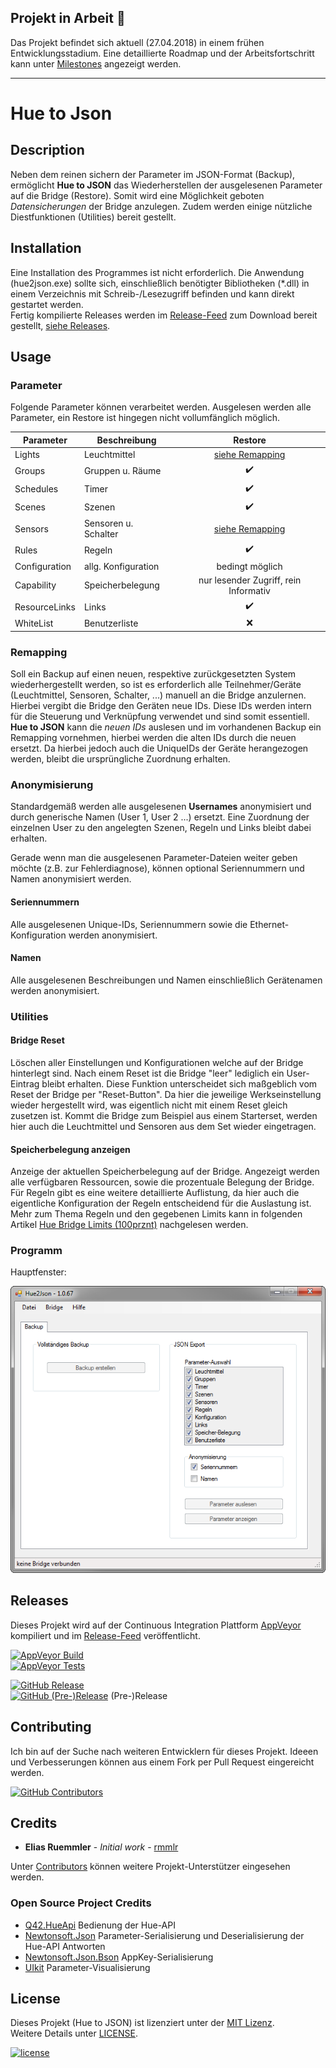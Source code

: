 ## Projekt in Arbeit :construction:

Das Projekt befindet sich aktuell (27.04.2018) in einem frühen Entwicklungsstadium. Eine detaillierte Roadmap und der Arbeitsfortschritt kann unter [Milestones](https://github.com/rmmlr/Hue2Json/milestones) angezeigt werden.

---

# Hue to Json

## Description
Neben dem reinen sichern der Parameter im JSON-Format (Backup), ermöglicht __Hue to JSON__ das Wiederherstellen der ausgelesenen Parameter auf die Bridge (Restore). Somit wird eine Möglichkeit geboten *Datensicherungen* der Bridge anzulegen. Zudem werden einige nützliche Diestfunktionen (Utilities) bereit gestellt.


## Installation
Eine Installation des Programmes ist nicht erforderlich. Die Anwendung (hue2json.exe) sollte sich, einschließlich benötigter Bibliotheken (\*.dll) in einem Verzeichnis mit Schreib-/Lesezugriff befinden und kann direkt gestartet werden.  
Fertig kompilierte Releases werden im [Release-Feed](https://github.com/rmmlr/Hue2Json/releases) zum Download bereit gestellt, [siehe Releases](#releases).


## Usage

### Parameter
Folgende Parameter können verarbeitet werden. Ausgelesen werden alle Parameter, ein Restore ist hingegen nicht vollumfänglich möglich.

| Parameter     | Beschreibung         | Restore                               |
| ------------- |----------------------|:-------------------------------------:|
| Lights        | Leuchtmittel         | [siehe Remapping](#remapping)         |
| Groups        | Gruppen u. Räume     | :heavy_check_mark:                    |
| Schedules     | Timer                | :heavy_check_mark:                    |
| Scenes        | Szenen               | :heavy_check_mark:                    |
| Sensors       | Sensoren u. Schalter | [siehe Remapping](#remapping)         |
| Rules         | Regeln               | :heavy_check_mark:                    |
| Configuration | allg. Konfiguration  | bedingt möglich                       |
| Capability    | Speicherbelegung     | nur lesender Zugriff, rein Informativ |
| ResourceLinks | Links                | :heavy_check_mark:                    |
| WhiteList     | Benutzerliste        | :x:                                   |



### Remapping
Soll ein Backup auf einen neuen, respektive zurückgesetzten System wiederhergestellt werden, so ist es erforderlich alle Teilnehmer/Geräte (Leuchtmittel, Sensoren, Schalter, ...) manuell an die Bridge anzulernen. Hierbei vergibt die Bridge den Geräten neue IDs. Diese IDs werden intern für die Steuerung und Verknüpfung verwendet und sind somit essentiell. __Hue to JSON__ kann die *neuen IDs* auslesen und im vorhandenen Backup ein Remapping vornehmen, hierbei werden die alten IDs durch die neuen ersetzt. Da hierbei jedoch auch die UniqueIDs der Geräte herangezogen werden, bleibt die ursprüngliche Zuordnung erhalten.

### Anonymisierung
Standardgemäß werden alle ausgelesenen __Usernames__ anonymisiert und durch generische Namen (User 1, User 2 ...) ersetzt. Eine Zuordnung der einzelnen User zu den angelegten Szenen, Regeln und Links bleibt dabei erhalten.

Gerade wenn man die ausgelesenen Parameter-Dateien weiter geben möchte (z.B. zur Fehlerdiagnose), können optional Seriennummern und Namen anonymisiert werden.

#### Seriennummern
Alle ausgelesenen Unique-IDs, Seriennummern sowie die Ethernet-Konfiguration werden anonymisiert.

#### Namen
Alle ausgelesenen Beschreibungen und Namen einschließlich Gerätenamen werden anonymisiert.

### Utilities

#### Bridge Reset
Löschen aller Einstellungen und Konfigurationen welche auf der Bridge hinterlegt sind. Nach einem Reset ist die Bridge "leer" lediglich ein User-Eintrag bleibt erhalten. Diese Funktion unterscheidet sich maßgeblich  vom Reset der Bridge per "Reset-Button". Da hier die jeweilige Werkseinstellung wieder hergestellt wird, was eigentlich nicht mit einem Reset gleich zusetzen ist. Kommt die Bridge zum Beispiel aus einem Starterset, werden hier auch die Leuchtmittel und Sensoren aus dem Set wieder eingetragen.

#### Speicherbelegung anzeigen
Anzeige der aktuellen Speicherbelegung auf der Bridge. Angezeigt werden alle verfügbaren Ressourcen, sowie die prozentuale Belegung der Bridge. Für Regeln gibt es eine weitere detaillierte Auflistung, da hier auch die eigentliche Konfiguration der Regeln entscheidend für die Auslastung ist.  
Mehr zum Thema Regeln und den gegebenen Limits kann in folgenden Artikel [Hue Bridge Limits (100prznt)](https://100prznt.de/philips-hue/hue-bridge-limits/) nachgelesen werden.

### Programm
Hauptfenster:

![MainView 1.0.67 - Screenshot][MainView_1_0_67]

[MainView_1_0_67]: docs/img/MainView_1.0.67.png "MainView 1.0.67 - Screenshot"


## Releases
Dieses Projekt wird auf der Continuous Integration Plattform [AppVeyor](https://www.appveyor.com/) kompiliert und im [Release-Feed](https://github.com/rmmlr/Hue2Json/releases) veröffentlicht.

[![AppVeyor Build](https://img.shields.io/appveyor/ci/rmmlr/Hue2Json.svg)](https://ci.appveyor.com/project/rmmlr/hue2json)  
[![AppVeyor Tests](https://img.shields.io/appveyor/tests/rmmlr/hue2json/master.svg)](https://ci.appveyor.com/project/rmmlr/hue2json/build/tests)

[![GitHub Release](https://img.shields.io/github/release/rmmlr/Hue2Json.svg)](https://github.com/rmmlr/Hue2Json/releases/latest)  
[![GitHub (Pre-)Release](https://img.shields.io/github/release/rmmlr/Hue2Json/all.svg)](https://github.com/rmmlr/Hue2Json/releases) (Pre-)Release


## Contributing

Ich bin auf der Suche nach weiteren Entwicklern für dieses Projekt. Ideeen und Verbesserungen können aus einem Fork per Pull Request eingereicht werden.

[![GitHub Contributors](https://img.shields.io/github/contributors/rmmlr/Hue2Json.svg)](https://github.com/rmmlr/Hue2Json/graphs/contributors)


## Credits

* **Elias Ruemmler** - *Initial work* - [rmmlr](https://github.com/rmmlr)

Unter [Contributors](https://github.com/rmmlr/Hue2Json/contributors) können weitere Projekt-Unterstützer eingesehen werden.

### Open Source Project Credits

* [Q42.HueApi](https://github.com/Q42/Q42.HueApi) Bedienung der Hue-API
* [Newtonsoft.Json](https://www.newtonsoft.com/json) Parameter-Serialisierung und Deserialisierung der Hue-API Antworten
* [Newtonsoft.Json.Bson](https://www.newtonsoft.com/json) AppKey-Serialisierung
* [UIkit](https://github.com/uikit/uikit) Parameter-Visualisierung

## License

Dieses Projekt (Hue to JSON) ist lizenziert unter der [MIT Lizenz](http://www.opensource.org/licenses/mit-license.php "Read more about the MIT license form").  
Weitere Details unter [LICENSE](https://github.com/rmmlr/Hue2Json/blob/master/LICENSE.txt).

[![license](https://img.shields.io/github/license/rmmlr/Hue2Json.svg)](https://github.com/rmmlr/Hue2Json/blob/master/LICENSE.txt) 
